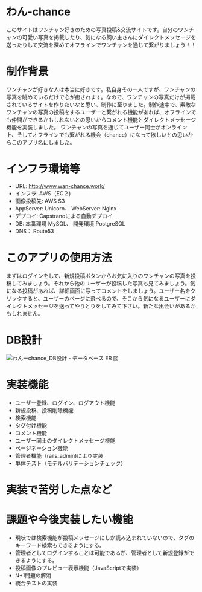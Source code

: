 # わん-chance
このサイトはワンチャン好きのための写真投稿&交流サイトです。自分のワンチャンの可愛い写真を掲載したり、気になる飼い主さんにダイレクトメッセージを送ったりして交流を深めてオフラインでワンチャンを通じて繋がりましょう！！

# 制作背景
ワンチャンが好きな人は本当に好きです。私自身その一人ですが、ワンチャンの写真を眺めているだけで心が癒されます。なので、ワンチャンの写真だけが掲載されているサイトを作りたいなと思い、制作に至りました。制作途中で、素敵なワンチャンの写真の投稿をするユーザーと繋がれる機能があれば、オフラインでも仲間ができるかもしれないとの思いからコメント機能とダイレクトメッセージ機能を実装しました。
ワンチャンの写真を通じてユーザー同士がオンライン上、そしてオフラインでも繋がれる機会（chance）になって欲しいとの思いからこのアプリ名にしました。

# インフラ環境等
- URL: http://www.wan-chance.work/
- インフラ: AWS（EC２)
- 画像投稿先: AWS S3
- AppServer: Unicorn、 WebServer: Nginx
- デプロイ: Capstranoによる自動デプロイ
- DB: 本番環境 MySQL、 開発環境 PostgreSQL 
- DNS： Route53
 
# このアプリの使用方法
まずはログインをして、新規投稿ボタンからお気に入りのワンチャンの写真を投稿してみましょう。それから他のユーザーが投稿した写真も見てみましょう。気になる投稿があれば、詳細画面に写ってコメントをしましょう。ユーザー名をクリックすると、ユーザーのページに飛べるので、そこから気になるユーザーにダイレクトメッセージを送ってやりとりをしてみて下さい。新たな出会いがあるかもしれません。

# DB設計
![わんーchance_DB設計 - データベース ER 図](https://user-images.githubusercontent.com/60055417/82001792-f6e9ce00-9696-11ea-8d05-8262e6a51d24.png)

# 実装機能
- ユーザー登録、ログイン、ログアウト機能
- 新規投稿、投稿削除機能
- 検索機能
- タグ付け機能
- コメント機能
- ユーザー同士のダイレクトメッセージ機能
- ページネーション機能
- 管理者機能（rails_admin)により実装
- 単体テスト（モデルバリデーションチェック）

# 実装で苦労した点など

# 課題や今後実装したい機能
- 現状では検索機能が投稿メッセージにしか読み込まれていないので、タグのキーワード検索もできるようにする。
- 管理者としてログインすることは可能であるが、管理者として新規登録ができるようにする。
- 投稿画像のプレビュー表示機能（JavaScriptで実装）
- N+1問題の解消
- 統合テストの実装
